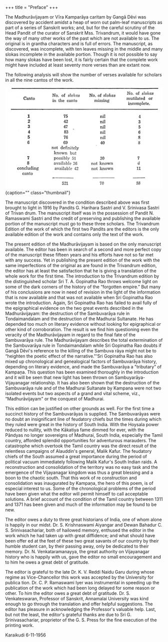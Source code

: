 +++
title = "Preface"
+++

The Madhurāvijayam or Vīra Kamparāya caritam by Gangā Dēvi was discovered by accident amidst a heap of worn out palm-leaf manuscripts as part of a series of Sanskrit works; and, but for the careful scrutiny of the Head Pandit of the curator of Sanskrit Mss. Trivandrum, it would have gone the way of many other works of the past which are not available to us. The original is in grantha characters and is full of errors. The manuscript, as discovered, was incomplete, with ten leaves missing in the middle and many slokas incomplete in the available portion. Though it is not possible to say how many slokas have been lost, it is fairly certain that the complete work might have included at least seventy more verses than are extant now.

The following analysis will show the number of verses available for scholars in all the nine cantos of the work.

![](../../images/missing-verses.png)
{caption="" class="thumbnail"}


The manuscript discovered in the condition described above was first brought to light in 1916 by Pandits G. Harihara Sastri and V. Srinivasa Sastri of Trivan drum. The manuscript itself was in the possession of Pandit N. Ramaswami Sastri and the credit of preserving and publishing the available portion of the manuscript must go to these three scholars. The Trivandrum Edition of the work of which the first two Pandits are the editors is the only available edition of the work and contains only the text of the work.

The present edition of the Madhurāvijayam is based on the only manuscript available. The editor has been in search of a second and more perfect copy of the manuscript these fifteen years and his efforts have not so far met with any success. Yet in publishing the present edition of the work with the same imperfections of the original as are found in the Trivandrum edition, the editor has at least the satisfaction that he is giving a translation of the whole work for the first time. The introduction to the Trivandrum edition by the distinguished scholar Sri T. A. Gopinatha Rao throws welcome light on some of the dark corners of the history of the “forgotten empire.” But many of his conclusions are now in need of revision in the light of the information that is now available and that was not available when Sri Gopinatha Rao wrote the introduction. Again, Sri Gopinatha Rao has failed to avail fully of the epigraphical evidence on the two great events described in the Madhurāvijayam: the destruction of the Sambuvarāya rule in Tondaimandalam and the destruction of the Madhurai Sultanate. He has depended too much on literary evidence without looking for epigraphical or other kind of corroboration. The result is we find him questioning even the veracity of the Madhurāvijayam in regard to the final fate of the Sambuvarāya rule. The Madhurāvijayam describes the total extermination of the Sambuvarāya rule in Tondaimandalam while Sri Gopinatha Rao doubts if Gangā Dēvi's reference to the killing of the Sambuva rāya might not be to “heighten the poetic effect of the narrative."'Sri Gopinatha Rao has also mixed up chronological and genealogical factors of Sambuvarāya history, depending on literary evidence, and made the Sambuvarāya a "tributary” of Kampaņa. This question has been examined thoroughly in the introduction and it will be seen that new light has been thrown on Sambuyarāya-Vijayanagar relationship. It has also been shown that the destruction of the Sambuvarāya rule and of the Madhurai Sultanate by Kampana were not two isolated events but two aspects of a grand and vital scheme, viz., “Madhurāvijayam" or the conquest of Madhurai.

This edition can be justified on other grounds as well. For the first time a succinct history of the Sambuvarāyas is supplied. The Sambuvarāyas were no doubt an insignificant line of feudatory chiefs but the times during which they ruled were great in the history of South India. With the Hoysala power reduced to nullity, with the Kākatiya fame dimmed for ever, with the Pāndyas no longer sovereigns of Madhurai, South India, especially the Tamil country, afforded splendid opportunities for adventurous marauders. The catastrophe which overtook the Tamil country was the direct result of the relentless campaigns of Alauddin's general, Malik Kafur. The feudatory chiefs of the South assumed a great importance during the period of political vacuum immediately following Malik Kafur's South Indian raids. A reconstruction and consolidation of the territory was no easy task and the emergence of the Vijayanagar kingdom was thus a great blessing and a boon to the chaotic south. That this work of re construction and consolidation was inaugurated by Kampaņa, the hero of this poem, is of especial interest to us. Some of the chronological problems of the period have been given what the editor will permit himself to call acceptable solutions. A brief account of the condition of the Tamil country between 1311 and 1371 has been given and much of the information may be found to be new.

The editor owes a duty to three great historians of India, one of whom alone is happily in our midst. Dr. S. Krishnaswami Aiyangar and Dewan Bahadur C. S. Srinivasachariar, both of hailowed memory, enthused the editor in the work which he had taken up with great diffidence; and what should have been offer ed at the feet of these two great savants of our country by their humble student can, by their passing away, only be dedicated to their memory. Dr. N. Venkataramanayya, the great authority on Vijayanagar history who is happily with us, gave the editor no small encouragement and to him he owes a great debt of gratitude.

The editor is grateful to the late Dr. K. V. Reddi Naidu Garu during whose regime as Vice-Chancellor this work was accepted by the University for publica tion. Dr. C. P. Ramaswami Iyer was instrumental in speeding up the publication of the work which had been long delayed for some reason or other. To him the editor owes a great debt of gratitude. Dr. S. Venkateswaran, Professor of Sanskrit, Annamalai University was kind enough to go through the translation and offer helpful suggestions. The editor has pleasure in acknowledging the Professor's valuable help. Last, but not the least, the editor's grateful thanks are due to Sri G. Srinivasachariar, proprietor of the G. S. Press for the fine execution of the printing work.

Karaikudi 6-11-1956
